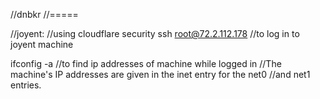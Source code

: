 //dnbkr
//=====

//joyent:
//using cloudflare security
ssh root@72.2.112.178
//to log in to joyent machine

ifconfig -a
//to find ip addresses of machine while logged in
//The machine's IP addresses are given in the inet entry for the net0 //and net1 entries.

